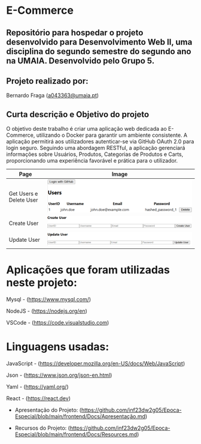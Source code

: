 # E-Commerce

## Repositório para hospedar o projeto desenvolvido para Desenvolvimento Web II, uma disciplina do segundo semestre do segundo ano na UMAIA. Desenvolvido pelo Grupo 5.

## Projeto realizado por:

Bernardo Fraga  (a043363@umaia.pt)

## Curta descrição e Objetivo do projeto

O objetivo deste trabalho é criar uma aplicação web dedicada ao E-Commerce, utilizando o Docker para garantir um ambiente consistente. A aplicação permitirá aos utilizadores autenticar-se via GitHub OAuth 2.0 para login seguro. Seguindo uma abordagem RESTful, a aplicação gerenciará informações sobre Usuários, Produtos, Categorias de Produtos e Carts, proporcionando uma experiência favorável e prática para o utilizador.

| Page      | Image |
| ----------- | ----------- |
|  Get Users e Delete User  |  ![Get e Delete User](prints/Pedidoget_DeleteUsers.png)     |
| Create User |   ![Create User](prints/CreateUser.png)     |
|   Update User    |   ![Update User](prints/UpdateUser.png)    |

# Aplicações que foram utilizadas neste projeto:

Mysql - (https://www.mysql.com/)

NodeJS - (https://nodejs.org/en)

VSCode - (https://code.visualstudio.com)

# Linguagens usadas:

JavaScript - (https://developer.mozilla.org/en-US/docs/Web/JavaScript)

Json - (https://www.json.org/json-en.html)

Yaml - (https://yaml.org/)

React - (https://react.dev)

* Apresentação do Projeto: (https://github.com/inf23dw2g05/Epoca-Especial/blob/main/frontend/Docs/Apresentação.md)

* Recursos do Projeto: (https://github.com/inf23dw2g05/Epoca-Especial/blob/main/frontend/Docs/Resources.md)

